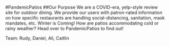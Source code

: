#PandemicPatios
##Our Purpose
We are a COVID-era, yelp-style review site for outdoor dining. We provide our users with patron-rated information on how specific restaurants are handling social-distancing, sanitation, mask mandates, etc. Winter is Coming! How are patios accommodating cold or rainy weather? Head over to PandemicPatios to find out!


Team: Rudy, Daniel, Ali, Caitlin